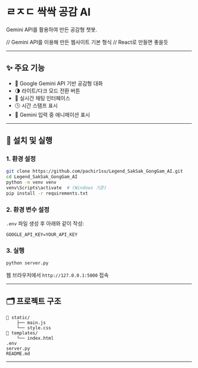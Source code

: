 # ㄹㅈㄷ 싹싹 공감 AI 

Gemini API를 활용하여 만든 공감형 챗봇. 

// Gemini API를 이용해 만든 웹사이트 기본 형식
// React로 만들면 좋을듯

---

## ✨ 주요 기능

- 🤖 Google Gemini API 기반 공감형 대화
- 🌗 라이트/다크 모드 전환 버튼
- 💬 실시간 채팅 인터페이스
- 🕓 시간 스탬프 표시
- 🔄 Gemini 입력 중 애니메이션 표시

---

## 🔧 설치 및 실행

### 1. 환경 설정
```bash
git clone https://github.com/pachir1su/Legend_SakSak_GongGam_AI.git
cd Legend_SakSak_GongGam_AI
python -m venv venv
venv\Scripts\activate  # (Windows 기준)
pip install -r requirements.txt
```

### 2. 환경 변수 설정

`.env` 파일 생성 후 아래와 같이 작성:

```
GOOGLE_API_KEY=YOUR_API_KEY
```

### 3. 실행
```bash
python server.py
```

웹 브라우저에서 `http://127.0.0.1:5000` 접속

---

## 🗂️ 프로젝트 구조

```
📁 static/
    ├── main.js
    └── style.css
📁 templates/
    └── index.html
.env
server.py
README.md
```

---
